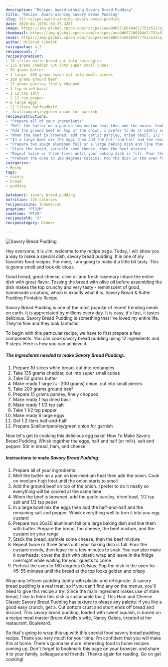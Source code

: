 ```yaml
---
description: "Recipe: Award-winning Savory Bread Pudding"
title: "Recipe: Award-winning Savory Bread Pudding"
slug: 517-recipe-award-winning-savory-bread-pudding
date: 2020-04-15T01:50:27.428Z
image: https://img-global.cpcdn.com/recipes/aee9d657160104d7/751x532cq70/savory-bread-pudding-recipe-main-photo.jpg
thumbnail: https://img-global.cpcdn.com/recipes/aee9d657160104d7/751x532cq70/savory-bread-pudding-recipe-main-photo.jpg
cover: https://img-global.cpcdn.com/recipes/aee9d657160104d7/751x532cq70/savory-bread-pudding-recipe-main-photo.jpg
author: Mildred Schmidt
ratingvalue: 4.2
reviewcount: 7
recipeingredient:
- 10 slices white bread cut into rectangles
- 135 grams cheddar cut into super small cubes
- 50 grams butter
- 1 large  200 grams onion cut into small pieces
- 200 grams ground beef
- 15 grams parsley finely chopped
- 1 tsp dried basil
- 1 12 tsp salt
- 1 12 tsp pepper
- 6 large eggs
- 12 liters halfandhalf
-  Scallionparsleygreen onion for garnish
recipeinstructions:
- "Prepare all of your ingredients"
- "Melt the butter on a pan on low-medium heat then add the onion. Cook on medium-high heat until the onion starts to smell"
- "Add the ground beef on top of the onion. I prefer to do it neatly so everything will be cooked at the same time"
- "When the beef is browned, add the garlic parsley, dried basil, 1/2 tsp salt and 1/2 tsp peper"
- "In a large bowl mix the eggs then add the half-and-half and the remaining salt and pepper. Whisk everything well to turn it into you egg custard"
- "Prepare two 20x20 aluminum foil or a large baking dish and line them with butter. Prepare the bread, the cheese, the beef mixture, and the custard on your range"
- "Stack the bread, sprinkle some cheese, then the beef mixture"
- "Repeat twice or three times until your baking dish is full. Pour the custard evenly, then leave for a few minutes to soak. You can also make it overheads, cover the dish with plastic wrap and leave in the fridge overnight while waiting for your guests to come"
- "Preheat the oven to 180 degrees Celsius. Pop the dish in the oven for 45-55 minutes until the bread at the top looks golden and crispy"
categories:
- Resep
tags:
- savory
- bread
- pudding

katakunci: savory bread pudding
nutrition: 226 calories
recipecuisine: Indonesian
preptime: "PT32M"
cooktime: "PT2H"
recipeyield: "2"
recipecategory: Dinner

---
```



![Savory Bread Pudding](https://img-global.cpcdn.com/recipes/aee9d657160104d7/751x532cq70/savory-bread-pudding-recipe-main-photo.jpg)

Hey everyone, it is Jim, welcome to my recipe page. Today, I will show you a way to make a special dish, savory bread pudding. It is one of my favorites food recipes. For mine, I am going to make it a little bit tasty. This is gonna smell and look delicious.

Good bread, great cheese, olive oil and fresh rosemary infuse the entire dish with great flavor. Tossing the bread with olive oil before assembling the dish makes the top crunchy and very tasty - reminiscent of good, homemade croutons, which is exactly what it is. Savory Bread &amp; Butter Pudding Printable Recipe.

Savory Bread Pudding is one of the most popular of recent trending meals on earth. It is appreciated by millions every day. It is easy, it's fast, it tastes delicious. Savory Bread Pudding is something that I've loved my entire life. They're fine and they look fantastic.


To begin with this particular recipe, we have to first prepare a few components. You can cook savory bread pudding using 12 ingredients and 9 steps. Here is how you can achieve it.

##### The ingredients needed to make Savory Bread Pudding::

1. Prepare 10 slices white bread, cut into rectangles
1. Take 135 grams cheddar, cut into super small cubes
1. Take 50 grams butter
1. Make ready 1 large (+- 200 grams) onion, cut into small pieces
1. Take 200 grams ground beef
1. Prepare 15 grams parsley, finely chopped
1. Make ready 1 tsp dried basil
1. Make ready 1 1/2 tsp salt
1. Take 1 1/2 tsp pepper
1. Make ready 6 large eggs
1. Get 1.2 liters half-and-half
1. Prepare  Scallion/parsley/green onion for garnish


Now let&#39;s get to cooking this delicious egg bake! How To Make Savory Bread Pudding. Whisk together the eggs, half and half (or milk), salt and pepper. Stir in bread, ham, and cheese. 

##### Instructions to make Savory Bread Pudding:

1. Prepare all of your ingredients
1. Melt the butter on a pan on low-medium heat then add the onion. Cook on medium-high heat until the onion starts to smell
1. Add the ground beef on top of the onion. I prefer to do it neatly so everything will be cooked at the same time
1. When the beef is browned, add the garlic parsley, dried basil, 1/2 tsp salt and 1/2 tsp peper
1. In a large bowl mix the eggs then add the half-and-half and the remaining salt and pepper. Whisk everything well to turn it into you egg custard
1. Prepare two 20x20 aluminum foil or a large baking dish and line them with butter. Prepare the bread, the cheese, the beef mixture, and the custard on your range
1. Stack the bread, sprinkle some cheese, then the beef mixture
1. Repeat twice or three times until your baking dish is full. Pour the custard evenly, then leave for a few minutes to soak. You can also make it overheads, cover the dish with plastic wrap and leave in the fridge overnight while waiting for your guests to come
1. Preheat the oven to 180 degrees Celsius. Pop the dish in the oven for 45-55 minutes until the bread at the top looks golden and crispy


Wrap any leftover pudding tightly with plastic and refrigerate. A savory bread pudding is a real treat, so if you can&#39;t find any on the menus, you&#39;ll need to give this recipe a try! Since the main ingredient makes use of stale bread, I like to think this dish is sustainable too ;) This Ham and Cheese Classic Savory Bread Pudding has texture to please any palette: if you like a good easy crunch, get a. Cut bottom crust and short ends off bread and discard. This savory bread pudding, loaded with sweet squash, is based on a recipe meat master Bruce Aidells&#39;s wife, Nancy Oakes, created at her restaurant, Boulevard. 

So that's going to wrap this up with this special food savory bread pudding recipe. Thank you very much for your time. I'm confident that you will make this at home. There's gonna be more interesting food in home recipes coming up. Don't forget to bookmark this page on your browser, and share it to your family, colleague and friends. Thanks again for reading. Go on get cooking!
